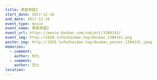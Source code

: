 ```yaml
---
title: 黑客帝国2
start_date: 2017-12-16
end_date: 2017-12-16
event_type: movie
event_name: 黑客帝国2
event_url: https://movie.douban.com/subject/1304141/
event_img: http://1929.lufeihaidao.top/douban_1304141.png
poster_img: http://1929.lufeihaidao.top/douban_poster_1304141.jpeg
memories:
  - comment: 
    author: 时九
  - comment: 
    author: 念九
location: 
---
```

